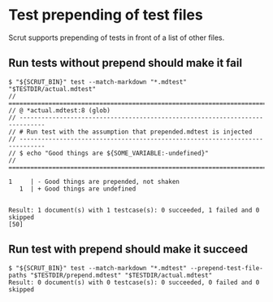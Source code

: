# Test prepending of test files

Scrut supports prepending of tests in front of a list of other files.

## Run tests without prepend should make it fail

```scrut
$ "${SCRUT_BIN}" test --match-markdown "*.mdtest" "$TESTDIR/actual.mdtest"
// =============================================================================
// @ *actual.mdtest:8 (glob)
// -----------------------------------------------------------------------------
// # Run test with the assumption that prepended.mdtest is injected
// -----------------------------------------------------------------------------
// $ echo "Good things are ${SOME_VARIABLE:-undefined}"
// =============================================================================

1     | - Good things are prepended, not shaken
   1  | + Good things are undefined


Result: 1 document(s) with 1 testcase(s): 0 succeeded, 1 failed and 0 skipped
[50]
```

## Run test with prepend should make it succeed

```scrut
$ "${SCRUT_BIN}" test --match-markdown "*.mdtest" --prepend-test-file-paths "$TESTDIR/prepend.mdtest" "$TESTDIR/actual.mdtest"
Result: 0 document(s) with 0 testcase(s): 0 succeeded, 0 failed and 0 skipped
```
